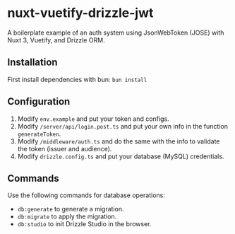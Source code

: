 # nuxt-vuetify-drizzle-jwt
A boilerplate example of an auth system using JsonWebToken (JOSE) with Nuxt 3, Vuetify, and Drizzle ORM.

## Installation

First install dependencies with bun:
`bun install`
## Configuration

1. Modify `env.example` and put your token and configs.
2. Modify `/server/api/login.post.ts` and put your own info in the function `generateToken`.
3. Modify `/middleware/auth.ts` and do the same with the info to validate the token (issuer and audience).
4. Modify `drizzle.config.ts` and put your database (MySQL) credentials.

## Commands

Use the following commands for database operations:

- `db:generate` to generate a migration.
- `db:migrate` to apply the migration.
- `db:studio` to init Drizzle Studio in the browser.
